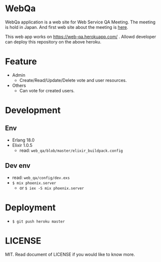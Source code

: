 # WebQa

WebQa application is a web site for Web Service QA Meeting.
The meeting is hold in Japan.
And first web site about the meeting is [here](https://peraichi.com/landing_pages/view/webqa).

This web app works on https://web-qa.herokuapp.com/ .
Allowd developer can deploy this repository on the above heroku.


# Feature

- Admin
  - Create/Read/Update/Delete vote and user resources.
- Others
  - Can vote for created users.

# Development
## Env
- Erlang 18.0
- Elixir 1.0.5
    - read: `web_qa/blob/master/elixir_buildpack.config`

## Dev env
- read: `web_qa/config/dev.exs`
- `$ mix phoenix.server`
    - or `$ iex -S mix phoenix.server`

# Deployment
- `$ git push heroku master`

# LICENSE
MIT.
Read document of LICENSE if you would like to know more.
